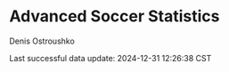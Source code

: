 # Advanced Soccer Statistics
Denis Ostroushko

<!-- gfm -->

Last successful data update: 2024-12-31 12:26:38 CST
